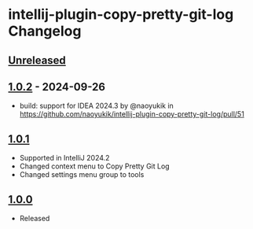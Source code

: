 <!-- Keep a Changelog guide -> https://keepachangelog.com -->

# intellij-plugin-copy-pretty-git-log Changelog

## [Unreleased]

## [1.0.2] - 2024-09-26

- build: support for IDEA 2024.3 by @naoyukik in https://github.com/naoyukik/intellij-plugin-copy-pretty-git-log/pull/51

## [1.0.1]

- Supported in IntelliJ 2024.2
- Changed context menu to Copy Pretty Git Log
- Changed settings menu group to tools

## [1.0.0]

- Released

[Unreleased]: https://github.com/naoyukik/intellij-plugin-copy-pretty-git-log/compare/v1.0.2...HEAD
[1.0.2]: https://github.com/naoyukik/intellij-plugin-copy-pretty-git-log/compare/v1.0.1...v1.0.2
[1.0.1]: https://github.com/naoyukik/intellij-plugin-copy-pretty-git-log/compare/v1.0.0...v1.0.1
[1.0.0]: https://github.com/naoyukik/intellij-plugin-copy-pretty-git-log/commits/v1.0.0
